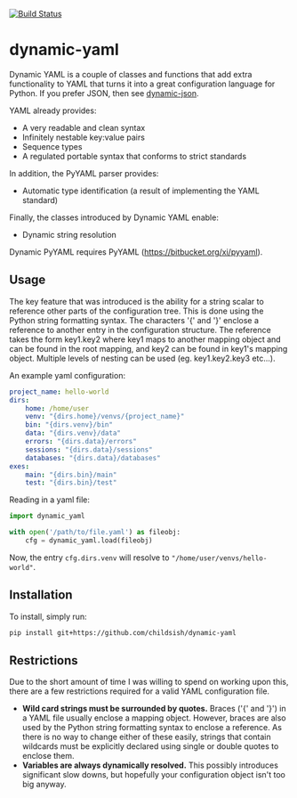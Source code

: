 [![Build Status](https://travis-ci.org/childsish/dynamic-yaml.svg?branch=master)](https://travis-ci.org/childsish/dynamic-yaml)

dynamic-yaml
============

Dynamic YAML is a couple of classes and functions that add extra functionality to YAML that turns it into a great configuration language for Python. If you prefer JSON, then see [dynamic-json][dynamic-json].

YAML already provides:

* A very readable and clean syntax
* Infinitely nestable key:value pairs
* Sequence types
* A regulated portable syntax that conforms to strict standards

In addition, the PyYAML parser provides:

* Automatic type identification (a result of implementing the YAML standard)

Finally, the classes introduced by Dynamic YAML enable:

* Dynamic string resolution

Dynamic PyYAML requires PyYAML (https://bitbucket.org/xi/pyyaml).

Usage
-----
The key feature that was introduced is the ability for a string scalar to reference other parts of the configuration tree. This is done using the Python string formatting syntax. The characters '{' and '}' enclose a reference to another entry in the configuration structure. The reference takes the form key1.key2 where key1 maps to another mapping object and can be found in the root mapping, and key2 can be found in key1's mapping object. Multiple levels of nesting can be used (eg. key1.key2.key3 etc...).

An example yaml configuration:
```yaml
project_name: hello-world
dirs:
    home: /home/user
    venv: "{dirs.home}/venvs/{project_name}"
    bin: "{dirs.venv}/bin"
    data: "{dirs.venv}/data"
    errors: "{dirs.data}/errors"
    sessions: "{dirs.data}/sessions"
    databases: "{dirs.data}/databases"
exes:
    main: "{dirs.bin}/main"
    test: "{dirs.bin}/test"
```

Reading in a yaml file:

```python
import dynamic_yaml

with open('/path/to/file.yaml') as fileobj:
    cfg = dynamic_yaml.load(fileobj)
```

Now, the entry `cfg.dirs.venv` will resolve to `"/home/user/venvs/hello-world"`.

Installation
------------

To install, simply run:

```bash
pip install git+https://github.com/childsish/dynamic-yaml
```

Restrictions
------------

Due to the short amount of time I was willing to spend on working upon this, there are a few restrictions required for a valid YAML configuration file.

* **Wild card strings must be surrounded by quotes.** Braces ('{' and '}') in a YAML file usually enclose a mapping object. However, braces are also used by the Python string formatting syntax to enclose a reference. As there is no way to change either of these easily, strings that contain wildcards must be explicitly declared using single or double quotes to enclose them.
* **Variables are always dynamically resolved.** This possibly introduces significant slow downs, but hopefully your configuration object isn't too big anyway.

[dynamic-json]: https://github.com/childsish/dynamic-json
